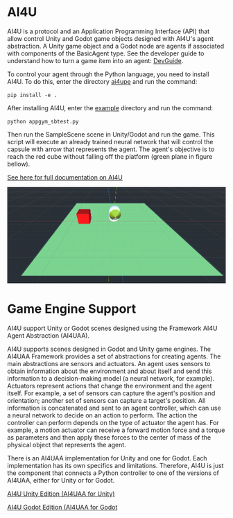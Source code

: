 # AI4U

AI4U  is a protocol and an Application Programming Interface (API) that allow control Unity and Godot game objects designed with AI4U's agent abstraction. A Unity game object and a Godot node are agents if associated with components of the BasicAgent type. See the developer guide to understand how to turn a game item into an agent: [DevGuide](/doc/).

To control your agent through the Python language, you need to install AI4U. To do this, enter the directory [ai4upe](/ai4u) and run the command:

    pip install -e .

After installing AI4U, enter the [example](/examples/ai4upe/scene_samplescene) directory and run the command:

    python appgym_sbtest.py

Then run the SampleScene scene in Unity/Godot and run the game. This script will execute an already trained neural network that will control the capsule with arrow that represents the agent. The agent's objective is to reach the red cube without falling off the platform (green plane in figure bellow).

[See here for full documentation on AI4U](./doc/) 

![IMAGEM](/doc/img/ai4uge_samplescene.png)

# Game Engine Support

AI4U support Unity or Godot scenes designed using the Framework AI4U Agent Abstraction (AI4UAA). 


AI4U supports scenes designed in Godot and Unity game engines. The AI4UAA Framework provides a set of abstractions for creating agents. The main abstractions are sensors and actuators. An agent uses sensors to obtain information about the environment and about itself and send this information to a decision-making model (a neural network, for example). Actuators represent actions that change the environment and the agent itself. For example, a set of sensors can capture the agent's position and orientation; another set of sensors can capture a target's position. All information is concatenated and sent to an agent controller, which can use a neural network to decide on an action to perform. The action the controller can perform depends on the type of actuator the agent has. For example, a motion actuator can receive a forward motion force and a torque as parameters and then apply these forces to the center of mass of the physical object that represents the agent.

There is an AI4UAA implementation for Unity and one for Godot. Each implementation has its own specifics and limitations. Therefore, AI4U is just the component that connects a Python controller to one of the versions of AI4UAA, either for Unity or for Godot.


[AI4U Unity Edition (AI4UAA for Unity)](https://github.com/gilcoder/AI4UUE)

[AI4U Godot Edition (AI4UAA for Godot](https://github.com/gilcoder/AI4UGE)